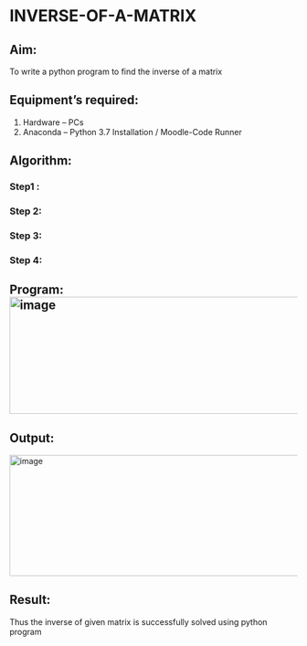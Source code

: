 # INVERSE-OF-A-MATRIX
## Aim:
To write a python program to find the inverse of a matrix
## Equipment’s required:
1. 	Hardware – PCs
2. 	Anaconda – Python 3.7 Installation / Moodle-Code Runner
## Algorithm:
### Step1 : 
### Step 2: 
### Step 3: 
### Step 4: 

## Program:<img width="552" height="205" alt="image" src="https://github.com/user-attachments/assets/32c64218-7535-4125-9fc6-b2a840c0637e" />

## Output:
<img width="886" height="212" alt="image" src="https://github.com/user-attachments/assets/842627a1-80ec-4864-ac1e-36a6d2e5e9d5" />


## Result:
Thus the inverse of given matrix is successfully solved using python program

